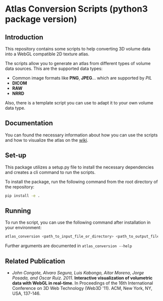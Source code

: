 Atlas Conversion Scripts (python3 package version)
========================

Introduction
-------------
This repository contains some scripts to help converting 3D volume data into a WebGL compatible 2D texture atlas.

The scripts allow you to generate an atlas from different types of volume data sources. This are the supported data types:
*	Common image formats like __PNG__, __JPEG__... which are supported by _PIL_
*	__DICOM__
*	__RAW__ 
*	__NRRD__ 

Also, there is a template script you can use to adapt it to your own volume data type.  

Documentation
--------------
You can found the necessary information about how you can use the scripts and how to visualize the atlas on the [wiki](https://github.com/VolumeRC/AtlasConversionScripts/wiki).

Set-up
------
This package utilizes a setup.py file to install the necessary dependencies and creates a cli command to run the scripts. 

To install the package, run the following command from the root directory of the repository:

```bash
pip install -e .
```

Running
-------
To run the script, you can use the following command after installation in your environment:

```bash
atlas_conversion <path_to_input_file_or_directory> <path_to_output_file_base_name>
```

Further arguments are documented in `atlas_conversion --help`

Related Publication
-------------------
*	_John Congote, Alvaro Segura, Luis Kabongo, Aitor Moreno, Jorge Posada, and Oscar Ruiz. 2011_. __Interactive visualization of volumetric data with WebGL in real-time__. In Proceedings of the 16th International Conference on 3D Web Technology (Web3D '11). ACM, New York, NY, USA, 137-146.

